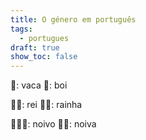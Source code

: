 ```yaml
---
title: O género em português
tags:
  - portugues
draft: true
show_toc: false
---
```

<e-moji>🐄</e-moji>: <e-answer>vaca</e-answer> <e-moji>🐂</e-moji>: <e-answer>boi</e-answer>

<e-moji>🤴🏻</e-moji>: <e-answer>rei</e-answer> <e-moji>👸🏻</e-moji>: <e-answer>rainha</e-answer>

<e-moji>🤵🏻‍♂️</e-moji>: <e-answer>noivo</e-answer> <e-moji>👰🏻</e-moji>: <e-answer>noiva</e-answer>
